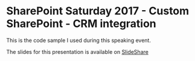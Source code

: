 # SharePoint Saturday 2017 - Custom SharePoint - CRM integration
This is the code sample I used during this speaking event. 

The slides for this presentation is available on [SlideShare](https://www.slideshare.net/MartijnEikelenboom/custom-crm-sharepoint-integration)
